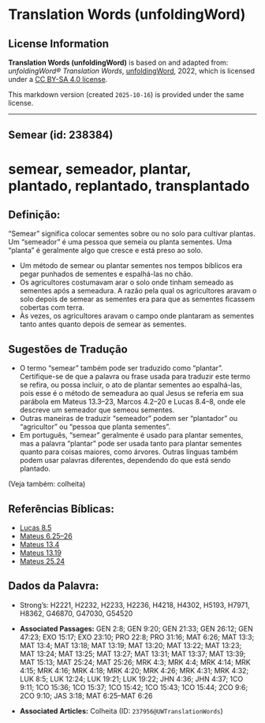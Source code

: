 # Translation Words (unfoldingWord)

## License Information

**Translation Words (unfoldingWord)** is based on and adapted from: _unfoldingWord® Translation Words_, [unfoldingWord](https://unfoldingword.org/utw), 2022, which is licensed under a [CC BY-SA 4.0 license](https://creativecommons.org/licenses/by-sa/4.0/legalcode.en).

This markdown version (created `2025-10-16`) is provided under the same license.



--------------------------------

## Semear (id: 238384)

semear, semeador, plantar, plantado, replantado, transplantado
==============================================================

Definição:
----------

“Semear” significa colocar sementes sobre ou no solo para cultivar plantas. Um “semeador” é uma pessoa que semeia ou planta sementes. Uma “planta” é geralmente algo que cresce e está preso ao solo.

* Um método de semear ou plantar sementes nos tempos bíblicos era pegar punhados de sementes e espalhá\-las no chão.
* Os agricultores costumavam arar o solo onde tinham semeado as sementes após a semeadura. A razão pela qual os agricultores aravam o solo depois de semear as sementes era para que as sementes ficassem cobertas com terra.
* Às vezes, os agricultores aravam o campo onde plantaram as sementes tanto antes quanto depois de semear as sementes.

Sugestões de Tradução
---------------------

* O termo “semear” também pode ser traduzido como “plantar”. Certifique\-se de que a palavra ou frase usada para traduzir este termo se refira, ou possa incluir, o ato de plantar sementes ao espalhá\-las, pois esse é o método de semeadura ao qual Jesus se referia em sua parábola em Mateus 13\.3–23, Marcos 4\.2–20 e Lucas 8\.4–8, onde ele descreve um semeador que semeou sementes.
* Outras maneiras de traduzir “semeador” podem ser “plantador” ou “agricultor” ou “pessoa que planta sementes”.
* Em português, “semear” geralmente é usado para plantar sementes, mas a palavra “plantar” pode ser usada tanto para plantar sementes quanto para coisas maiores, como árvores. Outras línguas também podem usar palavras diferentes, dependendo do que está sendo plantado.

(Veja também: colheita)

Referências Bíblicas:
---------------------

* [Lucas 8\.5](https://ref.ly/Luke8:5)
* [Mateus 6\.25–26](https://ref.ly/Matt6:25-Matt6:26)
* [Mateus 13\.4](https://ref.ly/Matt13:4)
* [Mateus 13\.19](https://ref.ly/Matt13:19)
* [Mateus 25\.24](https://ref.ly/Matt25:24)

Dados da Palavra:
-----------------

* Strong’s: H2221, H2232, H2233, H2236, H4218, H4302, H5193, H7971, H8362, G46870, G47030, G54520

* **Associated Passages:** GEN 2:8; GEN 9:20; GEN 21:33; GEN 26:12; GEN 47:23; EXO 15:17; EXO 23:10; PRO 22:8; PRO 31:16; MAT 6:26; MAT 13:3; MAT 13:4; MAT 13:18; MAT 13:19; MAT 13:20; MAT 13:22; MAT 13:23; MAT 13:24; MAT 13:25; MAT 13:27; MAT 13:31; MAT 13:37; MAT 13:39; MAT 15:13; MAT 25:24; MAT 25:26; MRK 4:3; MRK 4:4; MRK 4:14; MRK 4:15; MRK 4:16; MRK 4:18; MRK 4:20; MRK 4:26; MRK 4:31; MRK 4:32; LUK 8:5; LUK 12:24; LUK 19:21; LUK 19:22; JHN 4:36; JHN 4:37; 1CO 9:11; 1CO 15:36; 1CO 15:37; 1CO 15:42; 1CO 15:43; 1CO 15:44; 2CO 9:6; 2CO 9:10; JAS 3:18; MAT 6:25–MAT 6:26
* **Associated Articles:** Colheita (ID: `237956@UWTranslationWords`)

